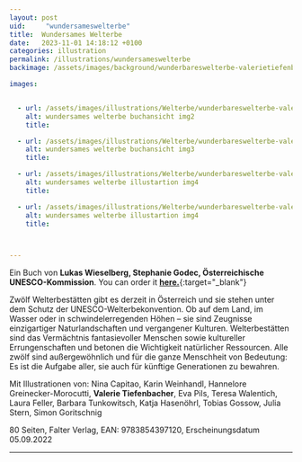 ```yaml
---
layout: post
uid:     "wundersameswelterbe"
title:  Wundersames Welterbe
date:   2023-11-01 14:18:12 +0100
categories: illustration
permalink: /illustrations/wundersameswelterbe
backimage: /assets/images/background/wunderbareswelterbe-valerietiefenbacher5.jpg

images:


  - url: /assets/images/illustrations/Welterbe/wunderbareswelterbe-valerietiefenbacher3.jpg
    alt: wundersames welterbe buchansicht img2
    title:

  - url: /assets/images/illustrations/Welterbe/wunderbareswelterbe-valerietiefenbacher4.jpg
    alt: wundersames welterbe buchansicht img3
    title:

  - url: /assets/images/illustrations/Welterbe/wunderbareswelterbe-valerietiefenbacher5.jpg
    alt: wundersames welterbe illustartion img4
    title:

  - url: /assets/images/illustrations/Welterbe/wunderbareswelterbe-valerietiefenbacher6.jpg
    alt: wundersames welterbe illustartion img4
    title:



---
```

Ein Buch von **Lukas Wieselberg, Stephanie Godec, Österreichische UNESCO-Kommission**. You can order it [**here.**](https://shop.falter.at/wundersames-welterbe.html){:target="_blank"}

Zwölf Welterbestätten gibt es derzeit in Österreich und sie stehen unter dem Schutz der UNESCO-Welterbekonvention. Ob auf dem Land, im Wasser oder in schwindelerregenden Höhen – sie sind Zeugnisse einzigartiger Naturlandschaften und vergangener Kulturen. Welterbestätten sind das Vermächtnis fantasievoller Menschen sowie kultureller Errungenschaften und betonen die Wichtigkeit natürlicher Ressourcen. Alle zwölf sind außergewöhnlich und für die ganze Menschheit von Bedeutung: Es ist die Aufgabe aller, sie auch für künftige Generationen zu bewahren.

Mit Illustrationen von: Nina Capitao, Karin Weinhandl, Hannelore Greinecker-Morocutti, **Valerie Tiefenbacher**, Eva Pils, Teresa Walentich, Laura Feller, Barbara Tunkowitsch, Katja Hasenöhrl, Tobias Gossow, Julia Stern, Simon Goritschnig


 80 Seiten, Falter Verlag, EAN: 9783854397120, Erscheinungsdatum	05.09.2022




---
